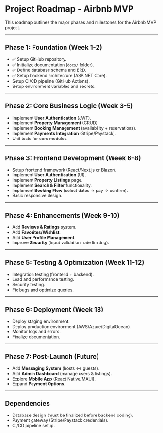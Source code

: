 # Project Roadmap - Airbnb MVP

This roadmap outlines the major phases and milestones for the Airbnb MVP project.

---

## Phase 1: Foundation (Week 1-2)
- ✅ Setup GitHub repository.
- ✅ Initialize documentation (`docs/` folder).
- ✅ Define database schema and ERD.
- ✅ Setup backend architecture (ASP.NET Core).
- Setup CI/CD pipeline (GitHub Actions).
- Setup environment variables and secrets.

---

## Phase 2: Core Business Logic (Week 3-5)
- Implement **User Authentication** (JWT).
- Implement **Property Management** (CRUD).
- Implement **Booking Management** (availability + reservations).
- Implement **Payments Integration** (Stripe/Paystack).
- Unit tests for core modules.

---

## Phase 3: Frontend Development (Week 6-8)
- Setup frontend framework (React/Next.js or Blazor).
- Implement **User Authentication** (UI).
- Implement **Property Listings** page.
- Implement **Search & Filter** functionality.
- Implement **Booking Flow** (select dates → pay → confirm).
- Basic responsive design.

---

## Phase 4: Enhancements (Week 9-10)
- Add **Reviews & Ratings** system.
- Add **Favorites/Wishlist**.
- Add **User Profile Management**.
- Improve **Security** (input validation, rate limiting).

---

## Phase 5: Testing & Optimization (Week 11-12)
- Integration testing (frontend + backend).
- Load and performance testing.
- Security testing.
- Fix bugs and optimize queries.

---

## Phase 6: Deployment (Week 13)
- Deploy staging environment.
- Deploy production environment (AWS/Azure/DigitalOcean).
- Monitor logs and errors.
- Finalize documentation.

---

## Phase 7: Post-Launch (Future)
- Add **Messaging System** (hosts ↔ guests).
- Add **Admin Dashboard** (manage users & listings).
- Explore **Mobile App** (React Native/MAUI).
- Expand **Payment Options**.

---

## Dependencies
- Database design (must be finalized before backend coding).
- Payment gateway (Stripe/Paystack credentials).
- CI/CD pipeline setup.
